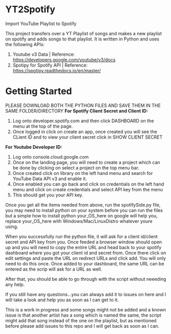 # YT2Spotify
Import YouTube Playlist to Spotify

This project transfers over a YT Playlist of songs and makes a new playlist on spotify and adds songs to that playlist. It is written in Python and uses the following APIs:

1. Youtube v3 Data | Reference: https://developers.google.com/youtube/v3/docs
2. Spotipy for Spotify API | Reference: https://spotipy.readthedocs.io/en/master/

# Getting Started
PLEASE DOWNLOAD BOTH THE PYTHON FILES AND SAVE THEM IN THE SAME FOLDER/DIRECTORY
**For Spotify Client Secret and Client ID:**
1. Log onto developer.spotify.com and then click DASHBOARD on the menu at the top of the page.
2. Once logged in click on create an app, once created you will see the CLient ID and to view your client secret click in SHOW CLIENT SECRET

**For Youtube Developer ID:**
1. Log onto console.cloud.google.com
2. Once on the landing page, you will need to create a project which can be done by clicking on select a project on the top menu bar.
3. Once created click on library on the left hand menu and search for  YouTube Data API v3  and enable it.
4. Once enabled you can go back and click on credentials on the left hand menu and click on create credentials and select API key from the menu
5. This should get you your API key.

Once you get all the items needed from above, run the spotifySide.py file, you may need to install python on your system before you can run the files but a simple how to install python your_OS_here on google will help you, replace your_OS_here with Windows/Mac/LinuxDistro whatever youre using.

When you successfully run the python file, it will ask for a client id/client secret and API key from you. Once feeded a browser window should open up and you will need to copy the entire URL and head back to your spotify dashboard where you got your client id and secret from. Once there click on edit settings and paste the URL on redirect URLs and click add. You will only need to do this once. Once added to your dashboard, the same URL can be entered as the scrip will ask for a URL as well.

After that, you should be able to go through with the script without neeeding any help.

If you still have any questions...you can always add it to issues on here and I will take a look and help you as soon as I can get to it.

This is a work in progress and some songs might not be added and a known issue is that another artist has a song which is named the same, the script might add that song instead of the one on the playlist, but as mentioned before please add issues to this repo and I will get back as soon as I can.

